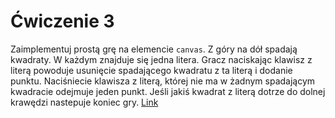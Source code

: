 # Ćwiczenie 3
Zaimplementuj prostą grę na elemencie `canvas`. Z góry na dół spadają kwadraty. W każdym znajduje się
jedna litera. Gracz naciskając klawisz z literą powoduje usunięcie spadającego kwadratu z ta literą i dodanie punktu.
Naciśniecie klawisza z literą, której nie ma w żadnym spadającym kwadracie odejmuje jeden punkt. Jeśli
jakiś kwadrat z literą dotrze do dolnej krawędzi nastepuje koniec gry.
[Link](https://developer.mozilla.org/en-US/docs/Web/API/Canvas_API)